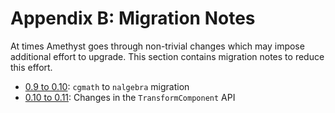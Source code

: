 # Appendix B: Migration Notes

At times Amethyst goes through non-trivial changes which may impose additional effort to upgrade. This section contains migration notes to reduce this effort.

* [0.9 to 0.10](b_migration_notes/cgmath_to_nalgebra.html): `cgmath` to `nalgebra` migration
* [0.10 to 0.11](b_migration_notes/transform_api_changes.html): Changes in the `TransformComponent` API
